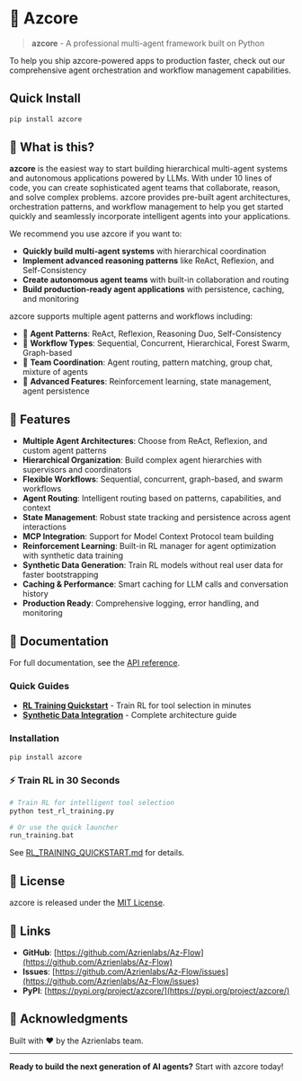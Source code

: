 ﻿# 🌟 Azcore

> **azcore** - A professional multi-agent framework built on Python

To help you ship azcore-powered apps to production faster, check out our comprehensive agent orchestration and workflow management capabilities.

## Quick Install

```bash
pip install azcore
```

## 🤔 What is this?

**azcore** is the easiest way to start building hierarchical multi-agent systems and autonomous applications powered by LLMs. With under 10 lines of code, you can create sophisticated agent teams that collaborate, reason, and solve complex problems. azcore provides pre-built agent architectures, orchestration patterns, and workflow management to help you get started quickly and seamlessly incorporate intelligent agents into your applications.

We recommend you use azcore if you want to:
- **Quickly build multi-agent systems** with hierarchical coordination
- **Implement advanced reasoning patterns** like ReAct, Reflexion, and Self-Consistency
- **Create autonomous agent teams** with built-in collaboration and routing
- **Build production-ready agent applications** with persistence, caching, and monitoring

azcore supports multiple agent patterns and workflows including:
- 🎯 **Agent Patterns**: ReAct, Reflexion, Reasoning Duo, Self-Consistency
- 🌲 **Workflow Types**: Sequential, Concurrent, Hierarchical, Forest Swarm, Graph-based
- 🤝 **Team Coordination**: Agent routing, pattern matching, group chat, mixture of agents
- 🔄 **Advanced Features**: Reinforcement learning, state management, agent persistence

## 🚀 Features

- **Multiple Agent Architectures**: Choose from ReAct, Reflexion, and custom agent patterns
- **Hierarchical Organization**: Build complex agent hierarchies with supervisors and coordinators
- **Flexible Workflows**: Sequential, concurrent, graph-based, and swarm workflows
- **Agent Routing**: Intelligent routing based on patterns, capabilities, and context
- **State Management**: Robust state tracking and persistence across agent interactions
- **MCP Integration**: Support for Model Context Protocol team building
- **Reinforcement Learning**: Built-in RL manager for agent optimization with synthetic data training
- **Synthetic Data Generation**: Train RL models without real user data for faster bootstrapping
- **Caching & Performance**: Smart caching for LLM calls and conversation history
- **Production Ready**: Comprehensive logging, error handling, and monitoring

## 📖 Documentation

For full documentation, see the [API reference](https://docs.azrienlabs.com/docs/overview).

### Quick Guides
- **[RL Training Quickstart](RL_TRAINING_QUICKSTART.md)** - Train RL for tool selection in minutes
- **[Synthetic Data Integration](SYNTHETIC_DATA_RL_INTEGRATION.md)** - Complete architecture guide

### Installation
```bash
pip install azcore
```

### ⚡ Train RL in 30 Seconds

```bash
# Train RL for intelligent tool selection
python test_rl_training.py

# Or use the quick launcher
run_training.bat
```

See [RL_TRAINING_QUICKSTART.md](RL_TRAINING_QUICKSTART.md) for details.

## 📄 License

azcore is released under the [MIT License](LICENSE).

## 🔗 Links
- **GitHub**: [https://github.com/Azrienlabs/Az-Flow](https://github.com/Azrienlabs/Az-Flow)
- **Issues**: [https://github.com/Azrienlabs/Az-Flow/issues](https://github.com/Azrienlabs/Az-Flow/issues)
- **PyPI**: [https://pypi.org/project/azcore/](https://pypi.org/project/azcore/)

## 🙏 Acknowledgments

Built with ❤️ by the Azrienlabs team.

---

**Ready to build the next generation of AI agents?** Start with azcore today!
